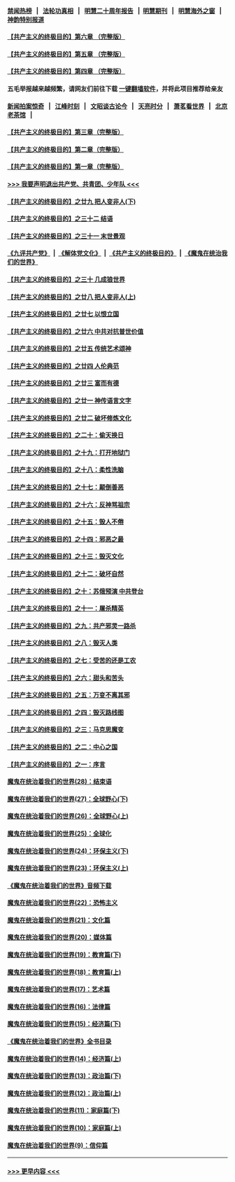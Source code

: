 #### [禁闻热榜](热点新闻.md?=0)  &nbsp;&nbsp;|&nbsp;&nbsp; [法轮功真相](https://github.com/gfw-breaker/truth/blob/master/README.md?=0) &nbsp;&nbsp;|&nbsp;&nbsp; [明慧二十周年报告](https://github.com/gfw-breaker/mh-reports/blob/master/README.md?=0) &nbsp;&nbsp;|&nbsp;&nbsp;[明慧期刊](https://github.com/gfw-breaker/mh-qikan) &nbsp;&nbsp;|&nbsp;&nbsp; [明慧海外之窗](https://github.com/gfw-breaker/mh-news/blob/master/README.md?=0) &nbsp;&nbsp;|&nbsp;&nbsp; [神韵特别报道](https://github.com/gfw-breaker/mh-news/blob/master/shenyun.md?=0)
#### [【共产主义的终极目的】第六章 （完整版）](../pages/nsc422/n11428913.md?t=02252331) 
#### [【共产主义的终极目的】第五章 （完整版）](../pages/nsc422/n11428912.md?t=02252331) 
#### [【共产主义的终极目的】第四章 （完整版）](../pages/nsc422/n11428907.md?t=02252331) 
#### 五毛举报越来越频繁，请网友们前往下载 [一键翻墙软件](https://github.com/gfw-breaker/ssr-accounts)，并将此项目推荐给亲友
#### [新闻拍案惊奇](https://github.com/gfw-breaker/banned-news/blob/master/pages/link4.md) &nbsp;&nbsp;|&nbsp;&nbsp; [江峰时刻](https://github.com/gfw-breaker/banned-news/blob/master/pages/link4.md) &nbsp;&nbsp;|&nbsp;&nbsp; [文昭谈古论今](https://github.com/gfw-breaker/banned-news/blob/master/pages/link4.md) &nbsp;&nbsp;|&nbsp;&nbsp; [天亮时分](https://github.com/gfw-breaker/banned-news/blob/master/pages/link4.md) &nbsp;&nbsp;|&nbsp;&nbsp; [萧茗看世界](https://github.com/gfw-breaker/banned-news/blob/master/pages/link4.md) &nbsp;&nbsp;|&nbsp;&nbsp; [北京老茶馆](https://github.com/gfw-breaker/banned-news/blob/master/pages/link4.md) &nbsp;&nbsp;|&nbsp;&nbsp; 
#### [【共产主义的终极目的】第三章（完整版）](../pages/nsc422/n11428848.md?t=02252331) 
#### [【共产主义的终极目的】第二章（完整版）](../pages/nsc422/n11428831.md?t=02252331) 
#### [【共产主义的终极目的】第一章（完整版）](../pages/nsc422/n11417651.md?t=02252331) 
#### [>>> 我要声明退出共产党、共青团、少年队 <<<](https://github.com/begood0513/goodnews/blob/master/quit/letter.md) 
#### [【共产主义的终极目的】之廿九 把人变非人(下)](../pages/nsc422/n11344140.md?t=02252331) 
#### [【共产主义的终极目的】之三十二 结语](../pages/nsc422/n11360535.md?t=02252331) 
#### [【共产主义的终极目的】之三十一 末世景观](../pages/nsc422/n11351129.md?t=02252331) 
#### [《九评共产党》](https://github.com/begood0513/9ping.md/blob/master/README.md) &nbsp;|&nbsp; [《解体党文化》](../../../../jtdwh.md/blob/master/README.md)  &nbsp;|&nbsp; [《共产主义的终极目的》](../../../../gczydzjmd.md/blob/master/README.md) &nbsp;|&nbsp; [《魔鬼在统治我们的世界》](../../../../mgztzwmdsj.md/blob/master/README.md) 
#### [【共产主义的终极目的】之三十 几成狼世界](../pages/nsc422/n11348280.md?t=02252331) 
#### [【共产主义的终极目的】之廿八 把人变非人(上)](../pages/nsc422/n11340492.md?t=02252331) 
#### [【共产主义的终极目的】之廿七 以恨立国](../pages/nsc422/n11336944.md?t=02252331) 
#### [【共产主义的终极目的】之廿六 中共对抗普世价值](../pages/nsc422/n11324785.md?t=02252331) 
#### [【共产主义的终极目的】之廿五 传统艺术颂神](../pages/nsc422/n11296396.md?t=02252331) 
#### [【共产主义的终极目的】之廿四 人伦典范](../pages/nsc422/n11296397.md?t=02252331) 
#### [【共产主义的终极目的】之廿三 富而有德](../pages/nsc422/n11283598.md?t=02252331) 
#### [【共产主义的终极目的】之廿一 神传语言文字](../pages/nsc422/n11263265.md?t=02252331) 
#### [【共产主义的终极目的】之廿二 破坏修炼文化](../pages/nsc422/n11245728.md?t=02252331) 
#### [【共产主义的终极目的】之二十：偷天换日](../pages/nsc422/n11238846.md?t=02252331) 
#### [【共产主义的终极目的】之十九：打开地狱门](../pages/nsc422/n11206376.md?t=02252331) 
#### [【共产主义的终极目的】之十八：柔性洗脑](../pages/nsc422/n11199994.md?t=02252331) 
#### [【共产主义的终极目的】之十七：颠倒善恶](../pages/nsc422/n11179782.md?t=02252331) 
#### [【共产主义的终极目的】之十六：反神骂祖宗](../pages/nsc422/n11166798.md?t=02252331) 
#### [【共产主义的终极目的】之十五：毁人不倦](../pages/nsc422/n11166792.md?t=02252331) 
#### [【共产主义的终极目的】之十四：邪恶之最](../pages/nsc422/n11150249.md?t=02252331) 
#### [【共产主义的终极目的】之十三：毁灭文化](../pages/nsc422/n11135227.md?t=02252331) 
#### [【共产主义的终极目的】之十二：破坏自然](../pages/nsc422/n11135214.md?t=02252331) 
#### [【共产主义的终极目的】之十：苏俄预演 中共登台](../pages/nsc422/n11118424.md?t=02252331) 
#### [【共产主义的终极目的】之十一：屠杀精英](../pages/nsc422/n11118442.md?t=02252331) 
#### [【共产主义的终极目的】之九：共产邪灵一路杀](../pages/nsc422/n11114139.md?t=02252331) 
#### [【共产主义的终极目的】之八：毁灭人类](../pages/nsc422/n11108503.md?t=02252331) 
#### [【共产主义的终极目的】之七：受苦的还是工农](../pages/nsc422/n11101809.md?t=02252331) 
#### [【共产主义的终极目的】之六：甜头和苦头](../pages/nsc422/n11096971.md?t=02252331) 
#### [【共产主义的终极目的】之五：万变不离其邪](../pages/nsc422/n11091285.md?t=02252331) 
#### [【共产主义的终极目的】之四：毁灭路线图](../pages/nsc422/n11086284.md?t=02252331) 
#### [【共产主义的终极目的】之三：马克思魔变](../pages/nsc422/n11061941.md?t=02252331) 
#### [【共产主义的终极目的】之二：中心之国](../pages/nsc422/n11047728.md?t=02252331) 
#### [【共产主义的终极目的】之一：序言](../pages/nsc422/n11086077.md?t=02252331) 
#### [魔鬼在统治着我们的世界(28)：结束语](../pages/nsc422/n10936246.md?t=02252331) 
#### [魔鬼在统治着我们的世界(27)：全球野心(下)](../pages/nsc422/n10928319.md?t=02252331) 
#### [魔鬼在统治着我们的世界(26)：全球野心(上)](../pages/nsc422/n10900318.md?t=02252331) 
#### [魔鬼在统治着我们的世界(25)：全球化](../pages/nsc422/n10788205.md?t=02252331) 
#### [魔鬼在统治着我们的世界(24)：环保主义(下)](../pages/nsc422/n10695307.md?t=02252331) 
#### [魔鬼在统治着我们的世界(23)：环保主义(上)](../pages/nsc422/n10688613.md?t=02252331) 
#### [《魔鬼在统治着我们的世界》音频下载](../pages/nsc422/n10635553.md?t=02252331) 
#### [魔鬼在统治着我们的世界(22)：恐怖主义](../pages/nsc422/n10614727.md?t=02252331) 
#### [魔鬼在统治着我们的世界(21)：文化篇](../pages/nsc422/n10597706.md?t=02252331) 
#### [魔鬼在统治着我们的世界(20)：媒体篇](../pages/nsc422/n10586579.md?t=02252331) 
#### [魔鬼在统治着我们的世界(19)：教育篇(下)](../pages/nsc422/n10564808.md?t=02252331) 
#### [魔鬼在统治着我们的世界(18)：教育篇(上)](../pages/nsc422/n10526970.md?t=02252331) 
#### [魔鬼在统治着我们的世界(17)：艺术篇](../pages/nsc422/n10499093.md?t=02252331) 
#### [魔鬼在统治着我们的世界(16)：法律篇](../pages/nsc422/n10485969.md?t=02252331) 
#### [魔鬼在统治着我们的世界(15)：经济篇(下)](../pages/nsc422/n10469975.md?t=02252331) 
#### [《魔鬼在统治着我们的世界》全书目录](../pages/nsc422/n10464261.md?t=02252331) 
#### [魔鬼在统治着我们的世界(14)：经济篇(上)](../pages/nsc422/n10457370.md?t=02252331) 
#### [魔鬼在统治着我们的世界(13)：政治篇(下)](../pages/nsc422/n10448270.md?t=02252331) 
#### [魔鬼在统治着我们的世界(12)：政治篇(上)](../pages/nsc422/n10444576.md?t=02252331) 
#### [魔鬼在统治着我们的世界(11)：家庭篇(下)](../pages/nsc422/n10440961.md?t=02252331) 
#### [魔鬼在统治着我们的世界(10)：家庭篇(上)](../pages/nsc422/n10435448.md?t=02252331) 
#### [魔鬼在统治着我们的世界(9)：信仰篇](../pages/nsc422/n10432159.md?t=02252331) 

----
#### [ >>> 更早内容 <<< ](../indexes/nsc422-earlier.md)
